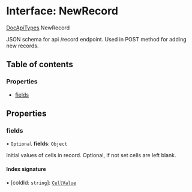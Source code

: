 # Interface: NewRecord

[DocApiTypes](../modules/DocApiTypes.md).NewRecord

JSON schema for api /record endpoint. Used in POST method for adding new records.

## Table of contents

### Properties

- [fields](DocApiTypes.NewRecord.md#fields)

## Properties

### fields

• `Optional` **fields**: `Object`

Initial values of cells in record. Optional, if not set cells are left
blank.

#### Index signature

▪ [coldId: `string`]: [`CellValue`](../modules/GristData.md#cellvalue)
